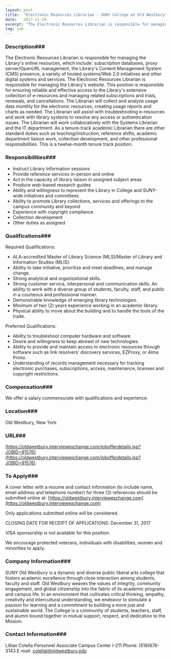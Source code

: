 ```yaml
---
layout: post
title:  "Electronic Resources Librarian - SUNY College at Old Westbury"
date:   2017-11-29
excerpt: "The Electronic Resources Librarian is responsible for managing the Library's online resources, which include: subscription databases, proxy server/OpenURL management, the Library's Content Management System (CMS) presence, a variety of hosted systems/Web 2.0 initiatives and other digital systems and services. The Electronic Resources Librarian is responsible for managing the Library's website...."
tag: job
---
```


### Description###

The Electronic Resources Librarian is responsible for managing the Library's online resources, which include: subscription databases, proxy server/OpenURL management, the Library's Content Management System (CMS) presence, a variety of hosted systems/Web 2.0 initiatives and other digital systems and services.  The Electronic Resources Librarian is responsible for managing the Library's website.  This position is responsible for ensuring reliable and effective access to the Library's extensive collection of e-resources and managing related subscriptions and trials, renewals, and cancellations.  The Librarian will collect and analyze usage data monthly for the electronic resources, creating usage reports and charts as needed.  The Librarian will assist with troubleshooting e-resources and work with library systems to resolve any access or authentication issues.  The Librarian will work collaboratively with the Systems Librarian and the IT department.  As a tenure-track academic Librarian there are other standard duties such as teaching/instruction, reference shifts, academic department liaison work, collection development, and other professional responsibilities.  This is a twelve-month tenure track position.



### Responsibilities###

  *   Instruct Library Information sessions
  *   Provide reference services in-person and online
  *   Act in the capacity of library liaison in assigned subject areas
  *   Produce web-based research guides
  *   Ability and willingness to represent the Library in College and SUNY-wide initiatives and committees
  *   Ability to promote Library collections, services and offerings to the campus community and beyond
  *   Experience with copyright compliance
  *   Collection development
  *   Other duties as assigned


### Qualifications###

Required Qualifications:

  *   ALA-accredited Master of Library Science (MLS)/Master of Library and Information Studies (MLIS).
  *   Ability to take initiative, prioritize and meet deadlines, and manage change.
  *   Strong analytical and organizational skills.
  *   Strong customer service, interpersonal and communication skills.  An ability to work with a diverse group of students, faculty, staff, and public in a courteous and professional manner.
  *   Demonstrable knowledge of emerging library technologies.
  *   Minimum of two (2) years experience working in an academic library.
  *   Physical ability to move about the building and to handle the tools of the trade.

Preferred Qualifications:

  *   Ability to troubleshoot computer hardware and software.
  *   Desire and willingness to keep abreast of new technologies.
  *   Ability to provide and maintain access to electronic resources through software such as link resolvers' discovery services, EZProxy, or Alma Primo.
  *   Understanding of records management necessary for tracking electronic purchases, subscriptions, access, maintenance, licenses and copyright restrictions.


### Compensation###

We offer a salary commensurate with qualifications and experience.


### Location###

Old Westbury, New York


### URL###

[https://oldwestbury.interviewexchange.com/jobofferdetails.jsp?JOBID=91576](https://oldwestbury.interviewexchange.com/jobofferdetails.jsp?JOBID=91576)

### To Apply###

A cover letter with a resume and contact information (to include name, email address and telephone number) for three (3) references should be submitted online at:  [https://oldwestbury.interviewexchange.com](https://oldwestbury.interviewexchange.com)

Only applications submitted online will be considered.

CLOSING DATE FOR RECEIPT OF APPLICATIONS: December 31, 2017

VISA sponsorship is not available for this position.

We encourage protected veterans, individuals with disabilities, women and minorities to apply.


### Company Information###

SUNY Old Westbury is a dynamic and diverse public liberal arts college that fosters academic excellence through close interaction among students, faculty and staff. Old Westbury weaves the values of integrity, community engagement, and global citizenship into the fabric of its academic programs and campus life. In an environment that cultivates critical thinking, empathy, creativity and intercultural understanding, we endeavor to stimulate a passion for learning and a commitment to building a more just and sustainable world. The College is a community of students, teachers, staff, and alumni bound together in mutual support, respect, and dedication to the Mission.


### Contact Information###

Lillian Colella
Personnel Associate
Campus Center
I-211
Phone: (516)876-3143
E-mail: colellal@oldwestbury.edu

